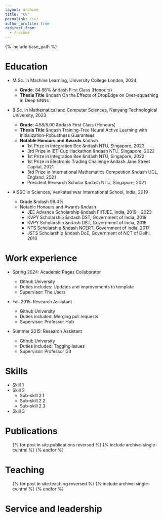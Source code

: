 ```yaml
---
layout: archive
title: "CV"
permalink: /cv/
author_profile: true
redirect_from:
  - /resume
---
```


{% include base_path %}

Education
======

* M.Sc. in Machine Learning, University College London, 2024
  * **Grade**: 84.88% &ndash First Class (Honours)
  * **Thesis Title** &ndash On the Effects of DropEdge on Over-squashing in Deep GNNs
  
* B.Sc. in Mathematical and Computer Sciences, Nanyang Technological University, 2023
  * **Grade**: 4.58/5.00 &ndash First Class (Honours)
  * **Thesis Title** &ndash Training-Free Neural Active Learning with Initialization-Robustness Guarantees
  * **Notable Honours and Awards** &ndash
    * 1st Prize in Integration Bee &ndash NTU, Singapore, 2023
    * 3rd Prize in IET-Cup Hackathon &ndash NTU, Singapore, 2022
    * 1st Prize in Integration Bee &ndash NTU, Singapore, 2022
    * 1st Prize in Electronic Trading Challenge &ndash Jane Street Capital, 2021
    * 3rd Prize in International Mathematics Competition &ndash UCL, England, 2021
    * President Research Scholar &ndash NTU, Singapore, 2021

* AISSC in Sciences, Venkateshwar International School, India, 2019
  * Grade &ndash 96.4%
  * Notable Honours and Awards &ndash
    * JEE Advance Scholarship &ndash FIITJEE, India, 2019 - 2023
    * KVPY Scholarship &ndash DST, Government of India, 2019
    * KVPY Scholarship &ndash DST, Government of India, 2018
    * NTS Scholarship &ndash NCERT, Government of India, 2017
    * JSTS Scholarship &ndash DoE, Government of NCT of Delhi, 2016


Work experience
======
* Spring 2024: Academic Pages Collaborator
  * Github University
  * Duties includes: Updates and improvements to template
  * Supervisor: The Users

* Fall 2015: Research Assistant
  * Github University
  * Duties included: Merging pull requests
  * Supervisor: Professor Hub

* Summer 2015: Research Assistant
  * Github University
  * Duties included: Tagging issues
  * Supervisor: Professor Git
  
Skills
======
* Skill 1
* Skill 2
  * Sub-skill 2.1
  * Sub-skill 2.2
  * Sub-skill 2.3
* Skill 3

Publications
======
  <ul>{% for post in site.publications reversed %}
    {% include archive-single-cv.html %}
  {% endfor %}</ul>
  
<!-- Talks
======
  <ul>{% for post in site.talks reversed %}
    {% include archive-single-talk-cv.html  %}
  {% endfor %}</ul> -->
  
Teaching
======
  <ul>{% for post in site.teaching reversed %}
    {% include archive-single-cv.html %}
  {% endfor %}</ul>
  
Service and leadership
======
